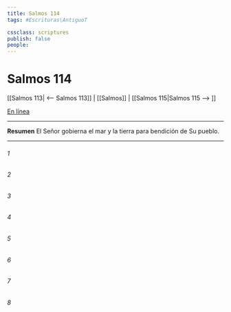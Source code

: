 ```yaml
---
title: Salmos 114
tags: #Escrituras\AntiguoT

cssclass: scriptures
publish: false
people:
---
```


# Salmos 114
[[Salmos 113| <-- Salmos 113]] | [[Salmos]] | [[Salmos 115|Salmos 115 --> ]]

[En línea](https://churchofjesuschrist.org/study/scriptures/ot/ps/114?lang=spa)

---
__Resumen__
El Señor gobierna el mar y la tierra para bendición de Su pueblo.

---
###### 1 


###### 2 


###### 3 


###### 4 


###### 5 


###### 6 


###### 7 


###### 8 


